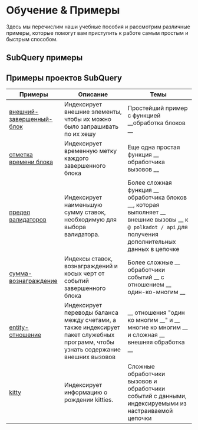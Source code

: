 # Обучение & Примеры

Здесь мы перечислим наши учебные пособия и рассмотрим различные примеры, которые помогут вам приступить к работе самым простым и быстрым способом.

## SubQuery примеры



## Примеры проектов SubQuery

| Примеры                                                                                      | Описание                                                                                                                          | Темы                                                                                                                                                        |
| -------------------------------------------------------------------------------------------- | --------------------------------------------------------------------------------------------------------------------------------- | ----------------------------------------------------------------------------------------------------------------------------------------------------------- |
| [внешний-завершенный-блок](https://github.com/subquery/tutorials-extrinsic-finalised-blocks) | Индексирует внешние элементы, чтобы их можно было запрашивать по их хешу                                                          | Простейший пример с функцией __обработка блоков __                                                                                                          |
| [отметка времени блока](https://github.com/subquery/tutorials-block-timestamp)               | Индексирует временную метку каждого завершенного блока                                                                            | Еще одна простая функция __ обработчика вызовов __                                                                                                          |
| [предел валидаторов](https://github.com/subquery/tutorials-validator-threshold)              | Индексирует наименьшую сумму ставок, необходимую для выбора валидатора.                                                           | Более сложная функция __ обработчика блоков __, которая выполняет __ внешние вызовы __ к ` @ polkadot / api ` для получения дополнительных данных в цепочке |
| [сумма-вознаграждение](https://github.com/subquery/tutorials-sum-reward)                     | Индексы ставок, вознаграждений и косых черт от событий завершенного блока                                                         | Более сложные __ обработчики событий __ с отношением __ один-ко-многим __                                                                                   |
| [entity-отношение](https://github.com/subquery/tutorials-entity-relations)                   | Индексирует переводы баланса между счетами, а также индексирует пакет служебных программ, чтобы узнать содержание внешних вызовов | __ отношения "один ко многим __" и __ многие ко многим __ и сложная __ внешняя обработка __                                                                 |
| [kitty](https://github.com/subquery/tutorials-kitty-chain)                                   | Индексирует информацию о рождении kitties.                                                                                        | Сложные обработчики вызовов и обработчики событий с данными, индексируемыми из настраиваемой цепочки                                                        |
